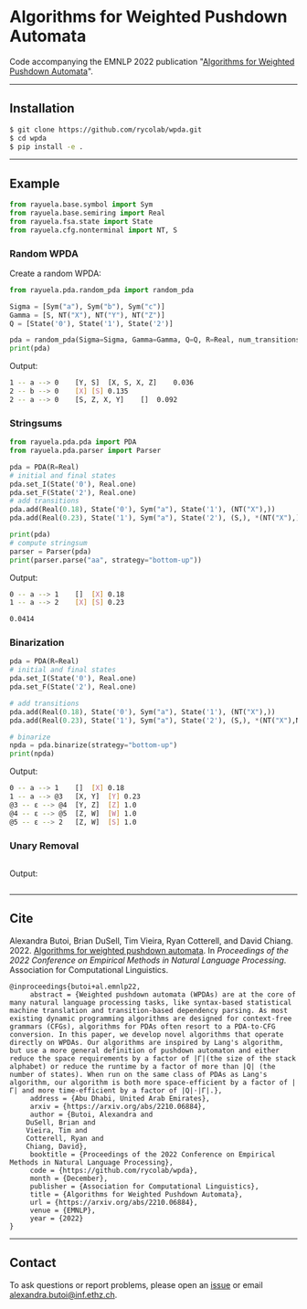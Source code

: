 # Algorithms for Weighted Pushdown Automata

Code accompanying the EMNLP 2022 publication "[Algorithms for Weighted Pushdown Automata](https://arxiv.org/abs/2210.06884)".

---
## Installation
```bash
$ git clone https://github.com/rycolab/wpda.git
$ cd wpda
$ pip install -e .
```
---
## Example
```python
from rayuela.base.symbol import Sym
from rayuela.base.semiring import Real
from rayuela.fsa.state import State
from rayuela.cfg.nonterminal import NT, S
```
### Random WPDA
Create a random WPDA:
```python
from rayuela.pda.random_pda import random_pda

Sigma = [Sym("a"), Sym("b"), Sym("c")]
Gamma = [S, NT("X"), NT("Y"), NT("Z")]
Q = [State('0'), State('1'), State('2')]

pda = random_pda(Sigma=Sigma, Gamma=Gamma, Q=Q, R=Real, num_transitions=3)
print(pda)
```
Output:
```bash
1 -- a --> 0	[Y, S]	[X, S, X, Z]	0.036
2 -- b --> 0	[X]	[S]	0.135
2 -- a --> 0	[S, Z, X, Y]	[]	0.092
```
### Stringsums
```python
from rayuela.pda.pda import PDA
from rayuela.pda.parser import Parser

pda = PDA(R=Real)
# initial and final states
pda.set_I(State('0'), Real.one)
pda.set_F(State('2'), Real.one)
# add transitions
pda.add(Real(0.18), State('0'), Sym("a"), State('1'), (NT("X"),))
pda.add(Real(0.23), State('1'), Sym("a"), State('2'), (S,), *(NT("X"),))

print(pda)
# compute stringsum
parser = Parser(pda)
print(parser.parse("aa", strategy="bottom-up"))
```
Output:
```bash
0 -- a --> 1	[]	[X]	0.18
1 -- a --> 2	[X]	[S]	0.23

0.0414
```
### Binarization
```python
pda = PDA(R=Real)
# initial and final states
pda.set_I(State('0'), Real.one)
pda.set_F(State('2'), Real.one)

# add transitions
pda.add(Real(0.18), State('0'), Sym("a"), State('1'), (NT("X"),))
pda.add(Real(0.23), State('1'), Sym("a"), State('2'), (S,), *(NT("X"),NT("Y"),NT("Z"),NT("W")))

# binarize
npda = pda.binarize(strategy="bottom-up")
print(npda)
```
Output:
```bash
0 -- a --> 1	[]	[X]	0.18
1 -- a --> @3	[X, Y]	[Y]	0.23
@3 -- ε --> @4	[Y, Z]	[Z]	1.0
@4 -- ε --> @5	[Z, W]	[W]	1.0
@5 -- ε --> 2	[Z, W]	[S]	1.0
```
### Unary Removal
```python

```
Output:
```bash

```
---
## Cite

Alexandra Butoi, Brian DuSell, Tim Vieira, Ryan Cotterell, and David Chiang. 2022. [Algorithms for weighted pushdown
automata](https://arxiv.org/abs/2210.06884). In _Proceedings of the 2022 Conference on Empirical Methods in
Natural Language Processing_. Association for Computational Linguistics.
```
@inproceedings{butoi+al.emnlp22,
     abstract = {Weighted pushdown automata (WPDAs) are at the core of many natural language processing tasks, like syntax-based statistical machine translation and transition-based dependency parsing. As most existing dynamic programming algorithms are designed for context-free grammars (CFGs), algorithms for PDAs often resort to a PDA-to-CFG conversion. In this paper, we develop novel algorithms that operate directly on WPDAs. Our algorithms are inspired by Lang's algorithm, but use a more general definition of pushdown automaton and either reduce the space requirements by a factor of |Γ|(the size of the stack alphabet) or reduce the runtime by a factor of more than |Q| (the number of states). When run on the same class of PDAs as Lang's algorithm, our algorithm is both more space-efficient by a factor of |Γ| and more time-efficient by a factor of |Q|⋅|Γ|.},
     address = {Abu Dhabi, United Arab Emirates},
     arxiv = {https://arxiv.org/abs/2210.06884},
     author = {Butoi, Alexandra and 
    DuSell, Brian and 
    Vieira, Tim and 
    Cotterell, Ryan and 
    Chiang, David},
     booktitle = {Proceedings of the 2022 Conference on Empirical Methods in Natural Language Processing},
     code = {https://github.com/rycolab/wpda},
     month = {December},
     publisher = {Association for Computational Linguistics},
     title = {Algorithms for Weighted Pushdown Automata},
     url = {https://arxiv.org/abs/2210.06884},
     venue = {EMNLP},
     year = {2022}
}
```
---
## Contact
To ask questions or report problems, please open an [issue](https://github.com/rycolab/wpda/issues) or email [alexandra.butoi@inf.ethz.ch](mailto:alexandra.butoi@inf.ethz.ch).


